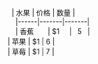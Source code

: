                                  | 水果        | 价格    |  数量  |                              
                                   |------|-------|-------|                             
                                 | 香蕉        | $1      |   5    |                                                                                  
                                  | 苹果        | $1      |   6    |                                                                                               
                                  | 草莓        | $1      |   7    |                                        
